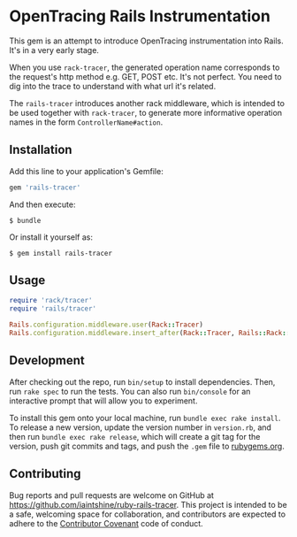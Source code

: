 # OpenTracing Rails Instrumentation

This gem is an attempt to introduce OpenTracing instrumentation into Rails. It's in a very early stage. 

When you use `rack-tracer`, the generated operation name corresponds to the request's http method e.g. GET, POST etc.
It's not perfect. You need to dig into the trace to understand with what url it's related. 

The `rails-tracer` introduces another rack middleware, which is intended to be used together with `rack-tracer`, to generate more informative operation names in the form `ControllerName#action`.

## Installation

Add this line to your application's Gemfile:

```ruby
gem 'rails-tracer'
```

And then execute:

    $ bundle

Or install it yourself as:

    $ gem install rails-tracer

## Usage

```ruby
require 'rack/tracer'
require 'rails/tracer'

Rails.configuration.middleware.user(Rack::Tracer)
Rails.configuration.middleware.insert_after(Rack::Tracer, Rails::Rack::Tracer)
```

## Development

After checking out the repo, run `bin/setup` to install dependencies. Then, run `rake spec` to run the tests. You can also run `bin/console` for an interactive prompt that will allow you to experiment.

To install this gem onto your local machine, run `bundle exec rake install`. To release a new version, update the version number in `version.rb`, and then run `bundle exec rake release`, which will create a git tag for the version, push git commits and tags, and push the `.gem` file to [rubygems.org](https://rubygems.org).

## Contributing

Bug reports and pull requests are welcome on GitHub at https://github.com/iaintshine/ruby-rails-tracer. This project is intended to be a safe, welcoming space for collaboration, and contributors are expected to adhere to the [Contributor Covenant](http://contributor-covenant.org) code of conduct.
